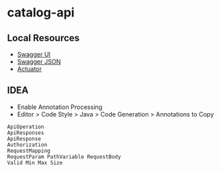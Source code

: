 # catalog-api

## Local Resources 

- [Swagger UI](http://localhost:9091/documentation/swagger-ui.html#/)
- [Swagger JSON](http://localhost:9091/v2/api-docs)
- [Actuator](http://localhost:9091/management)

## IDEA

- Enable Annotation Processing
- Editor > Code Style > Java > Code Generation > Annotations to Copy

```
ApiOperation
ApiResponses
ApiResponse
Authorization 
RequestMapping
RequestParam PathVariable RequestBody 
Valid Min Max Size
```

